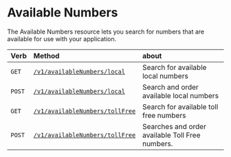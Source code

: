 # Available Numbers
The Available Numbers resource lets you search for numbers that are available for use with your application.

| Verb                           | Method                                                             | about                                           |
|:-------------------------------|:-------------------------------------------------------------------|:------------------------------------------------|
| <code class="get">GET</code>   | [`/v1/availableNumbers/local`](getAvailableNumbersLocal.md)        | Search for available local numbers              |
| <code class="post">POST</code> | [`/v1/availableNumbers/local`](postAvailableNumbersLocal.md)       | Search and order available local numbers        |
| <code class="get">GET</code>   | [`/v1/availableNumbers/tollFree`](getAvailableNumbersTollFree.md)  | Search for available toll free numbers          |
| <code class="post">POST</code> | [`/v1/availableNumbers/tollFree`](postAvailableNumbersTollFree.md) | Searches and order available Toll Free numbers. |

